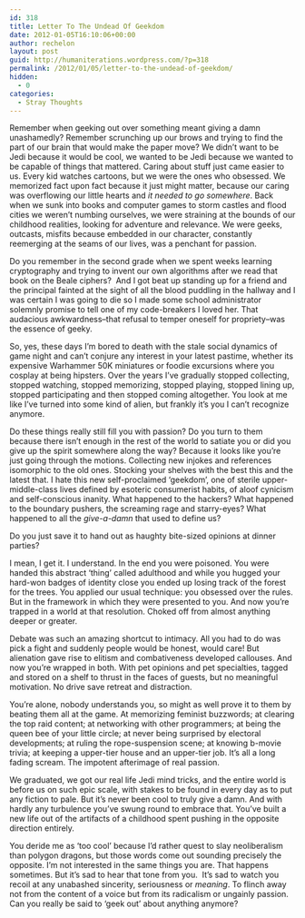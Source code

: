 ```yaml
---
id: 318
title: Letter To The Undead Of Geekdom
date: 2012-01-05T16:10:06+00:00
author: rechelon
layout: post
guid: http://humaniterations.wordpress.com/?p=318
permalink: /2012/01/05/letter-to-the-undead-of-geekdom/
hidden:
  - 0
categories:
  - Stray Thoughts
---
```

Remember when geeking out over something meant giving a damn unashamedly? Remember scrunching up our brows and trying to find the part of our brain that would make the paper move? We didn&#8217;t want to be Jedi because it would be cool, we wanted to be Jedi because we wanted to be capable of things that mattered. Caring about stuff just came easier to us. Every kid watches cartoons, but we were the ones who obsessed. We memorized fact upon fact because it just might matter, because our caring was overflowing our little hearts and _it_ _needed to go somewhere_. Back when we sunk into books and computer games to storm castles and flood cities we weren&#8217;t numbing ourselves, we were straining at the bounds of our childhood realities, looking for adventure and relevance. We were geeks, outcasts, misfits because embedded in our character, constantly reemerging at the seams of our lives, was a penchant for passion.

Do you remember in the second grade when we spent weeks learning cryptography and trying to invent our own algorithms after we read that book on the Beale ciphers?  And I got beat up standing up for a friend and the principal fainted at the sight of all the blood puddling in the hallway and I was certain I was going to die so I made some school administrator solemnly promise to tell one of my code-breakers I loved her. That audacious awkwardness&#8211;that refusal to temper oneself for propriety&#8211;was the essence of geeky.

So, yes, these days I&#8217;m bored to death with the stale social dynamics of game night and can&#8217;t conjure any interest in your latest pastime, whether its expensive Warhammer 50K miniatures or foodie excursions where you cosplay at being hipsters. Over the years I&#8217;ve gradually stopped collecting, stopped watching, stopped memorizing, stopped playing, stopped lining up, stopped participating and then stopped coming altogether. You look at me like I&#8217;ve turned into some kind of alien, but frankly it&#8217;s you I can&#8217;t recognize anymore.

Do these things really still fill you with passion? Do you turn to them because there isn&#8217;t enough in the rest of the world to satiate you or did you give up the spirit somewhere along the way? Because it looks like you&#8217;re just going through the motions. Collecting new injokes and references isomorphic to the old ones. Stocking your shelves with the best this and the latest that. I hate this new self-proclaimed &#8216;geekdom&#8217;, one of sterile upper-middle-class lives defined by esoteric consumerist habits, of aloof cynicism and self-conscious inanity. What happened to the hackers? What happened to the boundary pushers, the screaming rage and starry-eyes? What happened to all the _give-a-damn_ that used to define us?

Do you just save it to hand out as haughty bite-sized opinions at dinner parties?

I mean, I get it. I understand. In the end you were poisoned. You were handed this abstract &#8216;thing&#8217; called adulthood and while you hugged your hard-won badges of identity close you ended up losing track of the forest for the trees. You applied our usual technique: you obsessed over the rules. But in the framework in which they were presented to you. And now you&#8217;re trapped in a world at that resolution. Choked off from almost anything deeper or greater.

Debate was such an amazing shortcut to intimacy. All you had to do was pick a fight and suddenly people would be honest, would care! But alienation gave rise to elitism and combativeness developed callouses. And now you&#8217;re wrapped in both. With pet opinions and pet specialties, tagged and stored on a shelf to thrust in the faces of guests, but no meaningful motivation. No drive save retreat and distraction.

You&#8217;re alone, nobody understands you, so might as well prove it to them by beating them all at the game. At memorizing feminist buzzwords; at clearing the top raid content; at networking with other programmers; at being the queen bee of your little circle; at never being surprised by electoral developments; at ruling the rope-suspension scene; at knowing b-movie trivia; at keeping a upper-tier house and an upper-tier job. It&#8217;s all a long fading scream. The impotent afterimage of real passion.

We graduated, we got our real life Jedi mind tricks, and the entire world is before us on such epic scale, with stakes to be found in every day as to put any fiction to pale. But it&#8217;s never been cool to truly give a damn. And with hardly any turbulence you&#8217;ve swung round to embrace that. You&#8217;ve built a new life out of the artifacts of a childhood spent pushing in the opposite direction entirely.

You deride me as &#8216;too cool&#8217; because I&#8217;d rather quest to slay neoliberalism than polygon dragons, but those words come out sounding precisely the opposite. I&#8217;m not interested in the same things you are. That happens sometimes. But it&#8217;s sad to hear that tone from you.  It&#8217;s sad to watch you recoil at any unabashed sincerity, seriousness or _meaning_. To flinch away not from the content of a voice but from its radicalism or ungainly passion. Can you really be said to &#8216;geek out&#8217; about anything anymore?